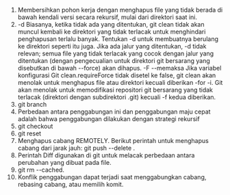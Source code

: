 1. Membersihkan pohon kerja dengan menghapus file yang tidak berada di bawah kendali versi secara rekursif, mulai dari direktori saat ini.
2. -d
Biasanya, ketika tidak ada <path> yang ditentukan, git clean tidak akan muncul kembali ke direktori yang tidak terlacak untuk menghindari penghapusan terlalu banyak. Tentukan -d untuk membuatnya berulang ke direktori seperti itu juga. Jika ada jalur yang ditentukan, -d tidak relevan; semua file yang tidak terlacak yang cocok dengan jalur yang ditentukan (dengan pengecualian untuk direktori git bersarang yang disebutkan di bawah --force) akan dihapus.
-F
--memaksa
Jika variabel konfigurasi Git clean.requireForce tidak disetel ke false, git clean akan menolak untuk menghapus file atau direktori kecuali diberikan -for -i. Git akan menolak untuk memodifikasi repositori git bersarang yang tidak terlacak (direktori dengan subdirektori .git) kecuali -f kedua diberikan.
3. git branch <nama cabang>
4. Perbedaan antara penggabungan ini dan penggabungan maju cepat adalah bahwa penggabungan dilakukan dengan strategi rekursif
5. git checkout <nama cabang>
6. git reset
7. Menghapus cabang REMOTELY. Berikut perintah untuk menghapus cabang dari jarak jauh: git push <remote> --delete <branch>.
8. Perintah Diff digunakan di git untuk melacak perbedaan antara perubahan yang dibuat pada file.
9. git rm <file> --cached.
10. Konflik penggabungan dapat terjadi saat menggabungkan cabang, rebasing cabang, atau memilih komit.
